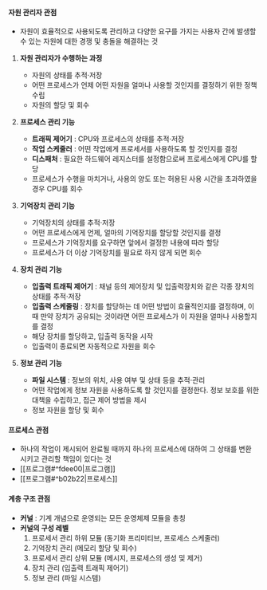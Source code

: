 #### 자원 관리자 관점
- 자원이 효율적으로 사용되도록 관리하고 다양한 요구를 가지는 사용자 간에 발생할 수 있는 자원에 대한 경쟁 및 충돌을 해결하는 것

1. **자원 관리자가 수행하는 과정**
   - 자원의 상태를 추적·저장
   - 어떤 프로세스가 언제 어떤 자원을 얼마나 사용할 것인지를 결정하기 위한 정책 수립
   - 자원의 할당 및 회수

2. **프로세스 관리 기능**
   - **트래픽 제어기** : CPU와 프로세스의 상태를 추적·저장
   - **작업 스케줄러** : 어떤 작업에게 프로세서를 사용하도록 할 것인지를 결정
   - **디스패처** : 필요한 하드웨어 레지스터를 설정함으로써 프로세스에게 CPU를 할당
   - 프로세스가 수행을 마치거나, 사용의 양도 또는 허용된 사용 시간을 초과하였을 경우 CPU를 회수

3. **기억장치 관리 기능**
   - 기억장치의 상태를 추적·저장
   - 어떤 프로세스에게 언제, 얼마의 기억장치를 할당할 것인지를 결정
   - 프로세스가 기억장치를 요구하면 앞에서 결정한 내용에 따라 할당
   - 프로세스가 더 이상 기억장치를 필요로 하지 않게 되면 회수

4. **장치 관리 기능**
   - **입출력 트래픽 제어기** : 채널 등의 제어장치 및 입출력장치와 같은 각종 장치의 상태를 추적·저장
   - **입출력 스케줄링** : 장치를 할당하는 데 어떤 방법이 효율적인지를 결정하며, 이때 만약 장치가 공유되는 것이라면 어떤 프로세스가 이 자원을 얼마나 사용할지를 결정	 
   - 해당 장치를 할당하고, 입출력 동작을 시작
   - 입출력이 종료되면 자동적으로 자원을 회수

5. **정보 관리 기능**
   - **파일 시스템** : 정보의 위치, 사용 여부 및 상태 등을 추적·관리
   - 어떤 작업에게 정보 자원을 사용하도록 할 것인지를 결정한다. 정보 보호를 위한 대책을 수립하고, 접근 제어 방법을 제시
   - 정보 자원을 할당 및 회수
#### 프로세스 관점
- 하나의 작업이 제시되어 완료될 때까지 하나의 프로세스에 대하여 그 상태를 변환 시키고 관리할 책임이 있다는 것
- [[프로그램#^fdee00|프로그램]]
- [[프로그램#^b02b22|프로세스]]
#### 계층 구조 관점
- **커널** : 기계 개념으로 운영되는 모든 운영체제 모듈을 총칭
- **커널의 구성 레벨**
	1. 프로세서 관리 하위 모듈 (동기화 프리미티브, 프로세스 스케줄러)
	2. 기억장치 관리 (메모리 할당 및 회수)
	3. 프로세서 관리 상위 모듈 (메시지, 프로세스의 생성 및 제거)
	4. 장치 관리 (입출력 트래픽 제어기)
	5. 정보 관리 (파일 시스템)